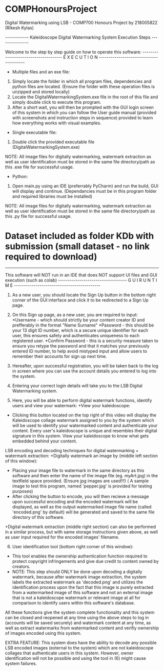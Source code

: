 # COMPHonoursProject
Digital Watermarking using LSB - COMP700 Honours Project by 218005822 (RIkesh Kylas)

------------ Kaleidoscope Digital Watermarking System Execution Steps ---------------

Welcome to the step by step guide on how to operate this software:
------------------------------------- E X E C U T I O N ----------------------------------------
* Multiple files and an exe file:
 
1) Simply locate the folder in which all program files, dependencies and python files are located.
     (Ensure the folder with these operation files is unzipped and stored locally)
2) Locate the DigitalWatermarkingSystem.exe file in the root of this file and simply double click
to execute this program. 
3) After a short wait, you will then be prompted with the GUI login screen of this system in which
you can follow the User guide manual (provided with screenshots and instruction steps in sequence)
provided to learn how everything works with visual examples.

* Single executable file:

1) Double click the provided executable file (DigitalWatermarkingSystem.exe)

NOTE: All image files for digitally watermarking, watermark extraction as well as user identification
must be stored in the same file directory/path as this .exe file for successful usage.

* Python:

1) Open main.py using an IDE (preferrably PyCharm) and run the build, GUI will display and continue.
   (Dependancies must be in this program folder and required libraries must be installed)

NOTE: All image files for digitally watermarking, watermark extraction as well as user identification
must be stored in the same file directory/path as this .py file for successful usage.

# Dataset included as folder KDb with submission (small dataset - no link required to download)
------------------------------------------------------------------------------------------------------
This software will NOT run in an IDE that does NOT support UI files and GUI execution (such as colab)
----------------------------------- G U I   R U N T I M E --------------------------------------------

1) As a new user, you should locate the Sign Up button in the bottom right corner of the GUI interface
and click it to be redirected to a Sign Up page.

2) On this Sign up page, as a new user, you are required to input:
*Username - which should strictly be your content creator ID and prefferably in the format "Name Surname"
*Password - this should be your 13 digit ID number, which is a secure unique identifier for each user, this
            ensures safety and authenticates uniqueness to each registered user.
*Confirm Password - this is a security measure taken to ensure you retype the password and that it matches
                    your previously entered ID number, to help avoid mistyped input and allow users to 
                    remember their accounts for sign up next time.

3) Hereafter, upon successful registration, you will be taken back to the log in screen where you can use
the account details you entered to log into the system.

4) Entering your correct login details will take you to the LSB Digital Watermarking system.

5) Here, you will be able to perform digital watermark functions, identify users and view your watermark: 
+View your kaleidoscope:
-  Clicking this button located on the top right of this video will display the Kaleidoscope collage
   watermark assigned to you by the system which will be used to identify your watermarked content
   and authenticate your content. Every user's kaleidoscope is unique and resembles their digital
   signature in this system. View your kaleidoscope to know what gets embedded behind your content.

LSB encoding and decoding techniques for digital watermarking + watermark extraction:
+Digitally watermark an image by (middle left section of this window):
- Placing your image file to watermark in the same directory as this software and then enter the name of
  the image file (eg. myArt.jpg) in the textfield space provided. (Ensure jpg images are used!!!)
  ( A sample image to test this program, named 'pepper.jpg' is provided for testing purposes)
- After clicking the button to encode, you will then recieve a message upon successful encoding and the 
  encoded watermark will be displayed, as well as the output watermarked image file name (called 'encoded.png'
  by default) will be generated and saved to the same file directory of this software.
  
+Digital watermark extraction (middle right section) can also be performed in a similar process, but with same 
storage instructions given above, as well as user input required for the encoded images' filename.

6) User identification tool (bottom right corner of this window):
-  This tool enables the ownership authentication function required to protect copyright infringements and 
   give due credit to content owned by creators.
-  NOTE: This step should ONLY be done upon decoding a digitally watermark, because after watermark image
   extraction, the system labels the extracted watermark as 'decoded.png' and utilizes the identification
   process upon the fact that this image is purely extracted from a watermarked image of this software and
   not an external image that is not a kaleidoscope watermark or relevant image at all for comparison to 
   identify users within this software's database.

All these functions give the system complete functionality and this system can be closed and reopened at any
time using the above steps to log in (accounts will be saved securely) and watermark content at any time, as
well as extract watermarks from watermarked content and verifiy ownership of images encoded using this system.

EXTRA FEATURE: This system does have the ability to decode any possible LSB encoded images (external to the system) which
are not kaleidoscope collages that authenticate users in this system. However, owner identification will not be possible
and using the tool in (6) might cause system failures.
